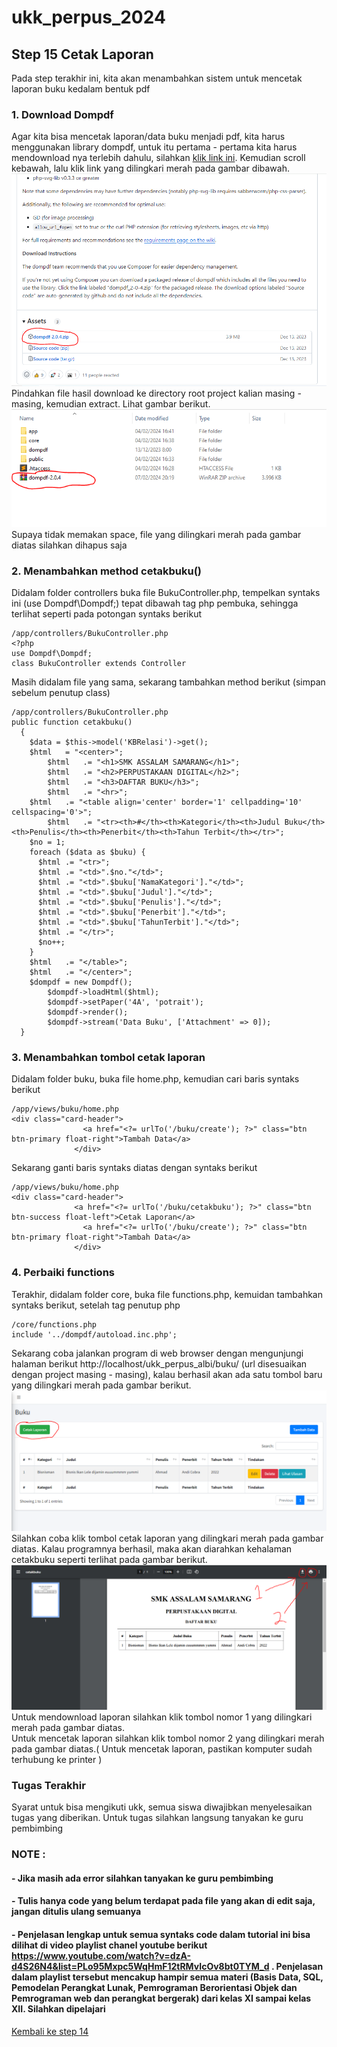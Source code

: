 # ukk_perpus_2024
## Step 15 Cetak Laporan
Pada step terakhir ini, kita akan menambahkan sistem untuk mencetak laporan buku kedalam bentuk pdf
### 1. Download Dompdf
Agar kita bisa mencetak laporan/data buku menjadi pdf, kita harus menggunakan library dompdf, untuk itu pertama - pertama kita harus mendownload nya terlebih dahulu, silahkan [klik link ini](https://github.com/dompdf/dompdf/releases). Kemudian scroll kebawah, lalu klik link yang dilingkari merah pada gambar dibawah.
![](https://github.com/irawankilmer/ukk_perpus_2024/blob/step-15/img/151.PNG)<br>
Pindahkan file hasil download ke directory root project kalian masing - masing, kemudian extract. Lihat gambar berikut.<br>
![](https://github.com/irawankilmer/ukk_perpus_2024/blob/step-15/img/152.PNG)<br>
Supaya tidak memakan space, file yang dilingkari merah pada gambar diatas silahkan dihapus saja
### 2. Menambahkan method cetakbuku()
Didalam folder controllers buka file BukuController.php, tempelkan syntaks ini (use Dompdf\Dompdf;) tepat dibawah tag php pembuka, sehingga terlihat seperti pada potongan syntaks berikut
```
/app/controllers/BukuController.php
<?php 
use Dompdf\Dompdf;
class BukuController extends Controller
```
Masih didalam file yang sama, sekarang tambahkan method berikut (simpan sebelum penutup class)
```
/app/controllers/BukuController.php
public function cetakbuku()
  {
    $data = $this->model('KBRelasi')->get();
    $html 	= "<center>";
		$html 	.= "<h1>SMK ASSALAM SAMARANG</h1>";
		$html 	.= "<h2>PERPUSTAKAAN DIGITAL</h2>";
		$html 	.= "<h3>DAFTAR BUKU</h3>";
		$html 	.= "<hr>";
    $html   .= "<table align='center' border='1' cellpadding='10' cellspacing='0'>";
		$html   .= "<tr><th>#</th><th>Kategori</th><th>Judul Buku</th><th>Penulis</th><th>Penerbit</th><th>Tahun Terbit</th></tr>";
    $no = 1;
    foreach ($data as $buku) {
      $html .= "<tr>";
      $html .= "<td>".$no."</td>";
      $html .= "<td>".$buku['NamaKategori']."</td>";
      $html .= "<td>".$buku['Judul']."</td>";
      $html .= "<td>".$buku['Penulis']."</td>";
      $html .= "<td>".$buku['Penerbit']."</td>";
      $html .= "<td>".$buku['TahunTerbit']."</td>";
      $html .= "</tr>";
      $no++;
    }
    $html   .= "</table>";
    $html 	.= "</center>";
    $dompdf = new Dompdf();
		$dompdf->loadHtml($html);
		$dompdf->setPaper('4A', 'potrait');
		$dompdf->render();
		$dompdf->stream('Data Buku', ['Attachment' => 0]);
  }
```
### 3. Menambahkan tombol cetak laporan
Didalam folder buku, buka file home.php, kemudian cari baris syntaks berikut
```
/app/views/buku/home.php
<div class="card-header">
                <a href="<?= urlTo('/buku/create'); ?>" class="btn btn-primary float-right">Tambah Data</a>
              </div>
```
Sekarang ganti baris syntaks diatas dengan syntaks berikut
```
/app/views/buku/home.php
<div class="card-header">
              <a href="<?= urlTo('/buku/cetakbuku'); ?>" class="btn btn-success float-left">Cetak Laporan</a>
                <a href="<?= urlTo('/buku/create'); ?>" class="btn btn-primary float-right">Tambah Data</a>
              </div>
```
### 4. Perbaiki functions
Terakhir, didalam folder core, buka file functions.php, kemuidan tambahkan syntaks berikut, setelah tag penutup php
```
/core/functions.php
include '../dompdf/autoload.inc.php';
```
Sekarang coba jalankan program di web browser dengan mengunjungi halaman berikut http://localhost/ukk_perpus_albi/buku/ (url disesuaikan dengan project masing - masing), kalau berhasil akan ada satu tombol baru yang dilingkari merah pada gambar berikut.<br>
![](https://github.com/irawankilmer/ukk_perpus_2024/blob/step-15/img/153.PNG)<br>
Silahkan coba klik tombol cetak laporan yang dilingkari merah pada gambar diatas. Kalau programnya berhasil, maka akan diarahkan kehalaman cetakbuku seperti terlihat pada gambar berikut.<br>
![](https://github.com/irawankilmer/ukk_perpus_2024/blob/step-15/img/154.PNG)<br>
Untuk mendownload laporan silahkan klik tombol nomor 1 yang dilingkari merah pada gambar diatas.<br>
Untuk mencetak laporan silahkan klik tombol nomor 2 yang dilingkari merah pada gambar diatas.( Untuk mencetak laporan, pastikan komputer sudah terhubung ke printer )<br>
### Tugas Terakhir
Syarat untuk bisa mengikuti ukk, semua siswa diwajibkan menyelesaikan tugas yang diberikan. Untuk tugas silahkan langsung tanyakan ke guru pembimbing
### NOTE :
#### - Jika masih ada error silahkan tanyakan ke guru pembimbing
#### - Tulis hanya code yang belum terdapat pada file yang akan di edit saja, jangan ditulis ulang semuanya
#### - Penjelasan lengkap untuk semua syntaks code dalam tutorial ini bisa dilihat di video playlist chanel youtube berikut https://www.youtube.com/watch?v=dzA-d4S26N4&list=PLo95Mxpc5WqHmF12tRMvIcOv8bt0TYM_d . Penjelasan dalam playlist tersebut mencakup hampir semua materi (Basis Data, SQL, Pemodelan Perangkat Lunak, Pemrograman Berorientasi Objek dan Pemrograman web dan perangkat bergerak) dari kelas XI sampai kelas XII. Silahkan dipelajari
[Kembali ke step 14](https://github.com/irawankilmer/ukk_perpus_2024/tree/step-14)
